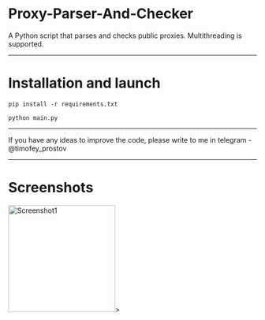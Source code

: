 # Proxy-Parser-And-Checker
A Python script that parses and checks public proxies. Multithreading is supported.

---

# Installation and launch
```
pip install -r requirements.txt
```
```
python main.py
```

---

If you have any ideas to improve the code, please write to me in telegram - @timofey_prostov

---

# Screenshots
<img scr="https://i.imgur.com/JbYWBYs.jpeg" alt="Screenshot1" width="217px" >>
